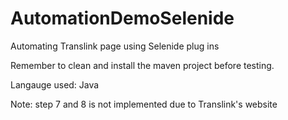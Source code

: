 # AutomationDemoSelenide
Automating Translink page using Selenide plug ins

Remember to clean and install the maven project before testing.

Langauge used: Java

Note: step 7 and 8 is not implemented due to Translink's website
